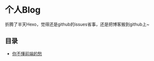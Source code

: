 # 个人Blog
折腾了半天Hexo，觉得还是github的issues省事，还是把博客搬到github上~
## 目录
* [你不懂前端的愁](https://github.com/allenGKC/Blog/issues/1)
